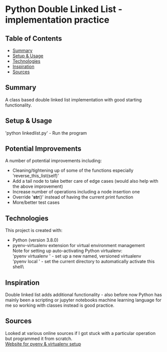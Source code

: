 # Python Double Linked List - implementation practice

## Table of Contents
* [Summary](#summary)
* [Setup & Usage](#setup-&-usage)
* [Technologies](#technologies)
* [Inspiration](#inspiration)
* [Sources](#sources)

## Summary
A class based double linked list implementation with good starting functionality.

## Setup & Usage
'python linkedlist.py' - Run the program

## Potential Improvements
A number of potential improvements including:
* Cleaning/tightening up of some of the functions especially 'reverse_this_list(self)'
* Add a tail node to take better care of edge cases (would also help with the above improvement)
* Increase number of operations including a node insertion one
* Override '__str__()' instead of having the current print function
* More/better test cases

## Technologies
This project is created with:
* Python (version 3.8.0)
* pyenv-virtualenv extension for virtual environment management\
Note for setting up auto-activating Python virtualenv:\
'pyenv virtualenv <version> <name>' - set up a new named, versioned virtualenv\
'pyenv local <name>' - set the current directory to automatically activate this shell\

## Inspiration
Double linked list adds additional functionality - also before now Python has mainly been a scripting or jupyter notebooks machine learning language for me so working with classes instead is good practice.

## Sources
Looked at various online sources if I got stuck with a particular operation but programmed it from scratch.\
[Website for pyenv & virtualenv setup](https://towardsdatascience.com/managing-virtual-environment-with-pyenv-ae6f3fb835f8)